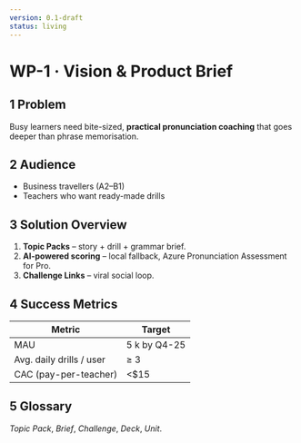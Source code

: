 ```yaml
---  
version: 0.1-draft  
status: living  
---
```

# WP-1 · Vision & Product Brief

## 1 Problem
Busy learners need bite-sized, **practical pronunciation coaching** that goes deeper than phrase memorisation.

## 2 Audience
* Business travellers (A2–B1)  
* Teachers who want ready-made drills  

## 3 Solution Overview
1. **Topic Packs** – story + drill + grammar brief.  
2. **AI-powered scoring** – local fallback, Azure Pronunciation Assessment for Pro.  
3. **Challenge Links** – viral social loop.

## 4 Success Metrics
| Metric | Target |
|--------|--------|
| MAU | 5 k by Q4-25 |
| Avg. daily drills / user | ≥ 3 |
| CAC (pay-per-teacher) | <$15 |

## 5 Glossary
*Topic Pack*, *Brief*, *Challenge*, *Deck*, *Unit*.
